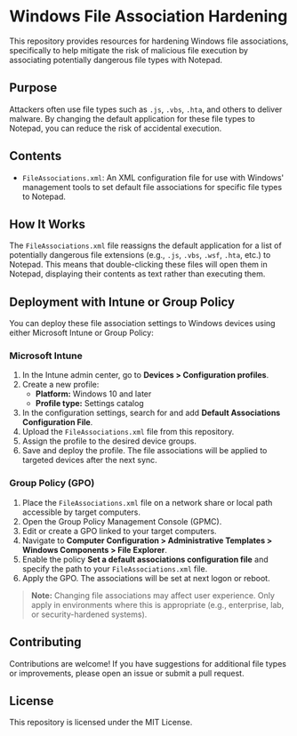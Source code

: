 # Windows File Association Hardening

This repository provides resources for hardening Windows file associations, specifically to help mitigate the risk of malicious file execution by associating potentially dangerous file types with Notepad.

## Purpose

Attackers often use file types such as `.js`, `.vbs`, `.hta`, and others to deliver malware. By changing the default application for these file types to Notepad, you can reduce the risk of accidental execution.

## Contents

- `FileAssociations.xml`: An XML configuration file for use with Windows' management tools to set default file associations for specific file types to Notepad.

## How It Works

The `FileAssociations.xml` file reassigns the default application for a list of potentially dangerous file extensions (e.g., `.js`, `.vbs`, `.wsf`, `.hta`, etc.) to Notepad. This means that double-clicking these files will open them in Notepad, displaying their contents as text rather than executing them.

## Deployment with Intune or Group Policy

You can deploy these file association settings to Windows devices using either Microsoft Intune or Group Policy:

### Microsoft Intune
1. In the Intune admin center, go to **Devices > Configuration profiles**.
2. Create a new profile:
   - **Platform:** Windows 10 and later
   - **Profile type:** Settings catalog
3. In the configuration settings, search for and add **Default Associations Configuration File**.
4. Upload the `FileAssociations.xml` file from this repository.
5. Assign the profile to the desired device groups.
6. Save and deploy the profile. The file associations will be applied to targeted devices after the next sync.

### Group Policy (GPO)
1. Place the `FileAssociations.xml` file on a network share or local path accessible by target computers.
2. Open the Group Policy Management Console (GPMC).
3. Edit or create a GPO linked to your target computers.
4. Navigate to **Computer Configuration > Administrative Templates > Windows Components > File Explorer**.
5. Enable the policy **Set a default associations configuration file** and specify the path to your `FileAssociations.xml` file.
6. Apply the GPO. The associations will be set at next logon or reboot.

> **Note:** Changing file associations may affect user experience. Only apply in environments where this is appropriate (e.g., enterprise, lab, or security-hardened systems).

## Contributing

Contributions are welcome! If you have suggestions for additional file types or improvements, please open an issue or submit a pull request.

## License

This repository is licensed under the MIT License.
